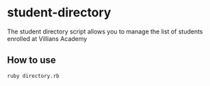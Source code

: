 # student-directory

The student directory script allows you to manage the list of students enrolled at Villians Academy 

## How to use 
``` shell
ruby directory.rb
```
